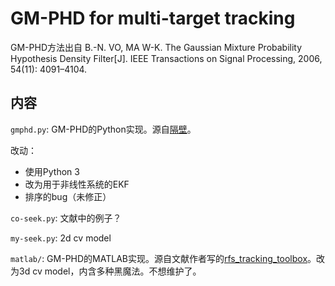 # GM-PHD for multi-target tracking

GM-PHD方法出自 B.-N. VO, MA W-K. The Gaussian Mixture Probability Hypothesis Density Filter[J]. IEEE Transactions on Signal Processing, 2006, 54(11): 4091–4104.

## 内容

`gmphd.py`: GM-PHD的Python实现。源自[隔壁](https://github.com/danstowell/gmphd)。

改动：
- 使用Python 3
- 改为用于非线性系统的EKF
- 排序的bug（未修正）

`co-seek.py`: 文献中的例子？

`my-seek.py`: 2d cv model

`matlab/`: GM-PHD的MATLAB实现。源自文献作者写的[rfs_tracking_toolbox](http://ba-tuong.vo-au.com/codes.html)。改为3d cv model，内含多种黑魔法。不想维护了。